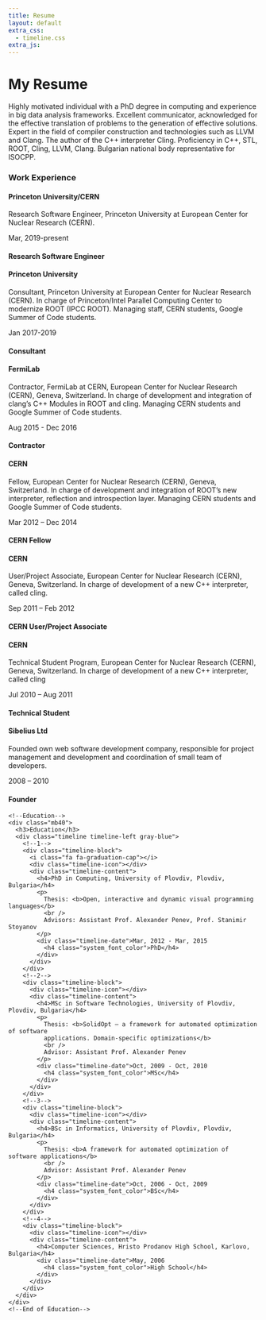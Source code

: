 ```yaml
---
title: Resume
layout: default
extra_css:
  - timeline.css
extra_js:
---
```

<!--Intro -->
<div class="row">
  <div>
    <div class="col-sm-12">
      <h1 class="title">My <span class="bolder">Resume</span></h1>
      <p class="mb40">
        Highly motivated individual with a PhD degree in computing and
        experience in big data analysis frameworks. Excellent communicator,
        acknowledged for the effective translation of problems to the
        generation of effective solutions. Expert in the field of compiler
        construction and technologies such as LLVM and Clang. The author of
        the C++ interpreter Cling. Proficiency in C++, STL, ROOT, Cling, LLVM,
        Clang. Bulgarian national body representative for ISOCPP.
      </p>
    </div>
  </div>
</div>
<!--End Intro-->

<!--Main Content-->
<div class="row">
  <div class="col-md-offset-1 col-xs-12 col-sm-11">
    <!-- Work Experience -->
    <div class="mb40">
      <h3>Work Experience</h3>
      <div class="timeline timeline-left gray-blue">
        <!--1-->
        <div class="timeline-block">
          <i class="fa fa-suitcase"></i>
          <div class="timeline-icon"></div>
          <div class="timeline-content">
            <h4>Princeton University/CERN</h4>
            <p>
              Research Software Engineer, Princeton University at European Center
              for Nuclear Research (CERN).
            </p>
            <div class="timeline-date">Mar, 2019-present
              <h4 class="system_font_color">Research Software Engineer</h4>
            </div>
          </div>
        </div>
        <!--2-->
        <div class="timeline-block">
          <div class="timeline-icon"></div>
          <div class="timeline-content">
            <h4>Princeton University</h4>
            <p>
              Consultant, Princeton University at European Center for Nuclear
              Research (CERN).
              In charge of Princeton/Intel Parallel Computing Center to modernize
              ROOT (IPCC ROOT). Managing staff, CERN students, Google Summer of
              Code students.
            </p>
            <div class="timeline-date">Jan 2017-2019
              <h4 class="system_font_color">Consultant</h4>
            </div>
          </div>
        </div>
        <!--3-->
        <div class="timeline-block">
          <div class="timeline-icon"></div>
          <div class="timeline-content">
            <h4>FermiLab</h4>
            <p>
              Contractor, FermiLab at CERN, European Center for Nuclear Research
              (CERN), Geneva, Switzerland.
              In charge of development and integration of clang’s C++ Modules in
              ROOT and cling. Managing CERN students and Google Summer of Code
              students.
            </p>
            <div class="timeline-date">Aug 2015 - Dec 2016
              <h4 class="system_font_color">Contractor</h4>
            </div>
          </div>
        </div>
        <!--4-->
        <div class="timeline-block">
          <div class="timeline-icon"></div>
          <div class="timeline-content">
            <h4>CERN</h4>
            <p>
              Fellow, European Center for Nuclear Research (CERN), Geneva, Switzerland.
              In charge of development and integration of ROOT’s new interpreter,
              reflection and introspection layer. Managing CERN students and
              Google Summer of Code students.
            </p>
            <div class="timeline-date">Mar 2012 – Dec 2014
              <h4 class="system_font_color">CERN Fellow</h4>
            </div>
          </div>
        </div>
        <!--5-->
        <div class="timeline-block">
          <div class="timeline-icon"></div>
          <div class="timeline-content">
            <h4>CERN</h4>
            <p>
              User/Project Associate, European Center for Nuclear Research (CERN),
              Geneva, Switzerland.
              In charge of development of a new C++ interpreter, called cling.
            </p>
            <div class="timeline-date">Sep 2011 – Feb 2012
              <h4 class="system_font_color">CERN User/Project Associate</h4>
            </div>
          </div>
        </div>
        <!--6-->
        <div class="timeline-block">
          <div class="timeline-icon"></div>
          <div class="timeline-content">
            <h4>CERN</h4>
            <p>
              Technical Student Program, European Center for Nuclear Research
              (CERN), Geneva, Switzerland.
              In charge of development of a new C++ interpreter, called cling
            </p>
            <div class="timeline-date">Jul 2010 – Aug 2011
              <h4 class="system_font_color">Technical Student</h4>
            </div>
          </div>
        </div>
        <!--7-->
        <div class="timeline-block">
          <div class="timeline-icon"></div>
          <div class="timeline-content">
            <h4>Sibelius Ltd</h4>
            <p>
              Founded own web software development company, responsible for
              project management and development and coordination of small
              team of developers.
            </p>
            <div class="timeline-date">2008 – 2010
              <h4 class="system_font_color">Founder</h4>
            </div>
          </div>
        </div>
      </div>
    </div>
    <!--End of Experience-->

    <!--Education-->
    <div class="mb40">
      <h3>Education</h3>
      <div class="timeline timeline-left gray-blue">
        <!--1-->
        <div class="timeline-block">
          <i class="fa fa-graduation-cap"></i>
          <div class="timeline-icon"></div>
          <div class="timeline-content">
            <h4>PhD in Computing, University of Plovdiv, Plovdiv, Bulgaria</h4>
            <p>
              Thesis: <b>Open, interactive and dynamic visual programming languages</b>
              <br />
              Advisors: Assistant Prof. Alexander Penev, Prof. Stanimir Stoyanov
            </p>
            <div class="timeline-date">Mar, 2012 - Mar, 2015
              <h4 class="system_font_color">PhD</h4>
            </div>
          </div>
        </div>
        <!--2-->
        <div class="timeline-block">
          <div class="timeline-icon"></div>
          <div class="timeline-content">
            <h4>MSc in Software Technologies, University of Plovdiv, Plovdiv, Bulgaria</h4>
            <p>
              Thesis: <b>SolidOpt – a framework for automated optimization of software
              applications. Domain-specific optimizations</b>
              <br />
              Advisor: Assistant Prof. Alexander Penev
            </p>
            <div class="timeline-date">Oct, 2009 - Oct, 2010
              <h4 class="system_font_color">MSc</h4>
            </div>
          </div>
        </div>
        <!--3-->
        <div class="timeline-block">
          <div class="timeline-icon"></div>
          <div class="timeline-content">
            <h4>BSc in Informatics, University of Plovdiv, Plovdiv, Bulgaria</h4>
            <p>
              Thesis: <b>A framework for automated optimization of software applications</b>
              <br />
              Advisor: Assistant Prof. Alexander Penev
            </p>
            <div class="timeline-date">Oct, 2006 - Oct, 2009
              <h4 class="system_font_color">BSc</h4>
            </div>
          </div>
        </div>
        <!--4-->
        <div class="timeline-block">
          <div class="timeline-icon"></div>
          <div class="timeline-content">
            <h4>Computer Sciences, Hristo Prodanov High School, Karlovo, Bulgaria</h4>
            <div class="timeline-date">May, 2006
              <h4 class="system_font_color">High School</h4>
            </div>
          </div>
        </div>
      </div>
    </div>
    <!--End of Education-->

  </div>
</div>
